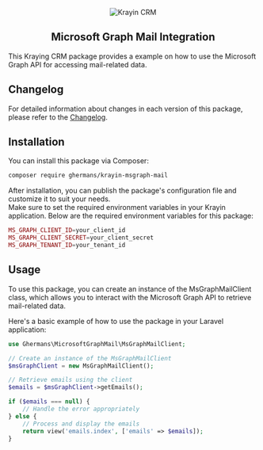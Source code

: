 
<p align="center">
    <img src="https://bagisto.com/wp-content/uploads/2021/06/bagisto-logo.png" alt="Krayin CRM">
    <h2 align="center">Microsoft Graph Mail Integration</h2>    
</p

This Kraying CRM package provides a example on how to use the Microsoft Graph API for accessing mail-related data.

## Changelog

For detailed information about changes in each version of this package, please refer to the [Changelog](CHANGELOG.md).

## Installation

You can install this package via Composer:

```bash
composer require ghermans/krayin-msgraph-mail
```

After installation, you can publish the package's configuration file and customize it to suit your needs.  
Make sure to set the required environment variables in your Krayin application. Below are the required environment variables for this package:

```php
MS_GRAPH_CLIENT_ID=your_client_id
MS_GRAPH_CLIENT_SECRET=your_client_secret
MS_GRAPH_TENANT_ID=your_tenant_id
```

## Usage
To use this package, you can create an instance of the MsGraphMailClient class, which allows you to interact with the Microsoft Graph API to retrieve mail-related data.

Here's a basic example of how to use the package in your Laravel application:

```php
use Ghermans\MicrosoftGraphMail\MsGraphMailClient;

// Create an instance of the MsGraphMailClient
$msGraphClient = new MsGraphMailClient();

// Retrieve emails using the client
$emails = $msGraphClient->getEmails();

if ($emails === null) {
    // Handle the error appropriately
} else {
    // Process and display the emails
    return view('emails.index', ['emails' => $emails]);
}
```